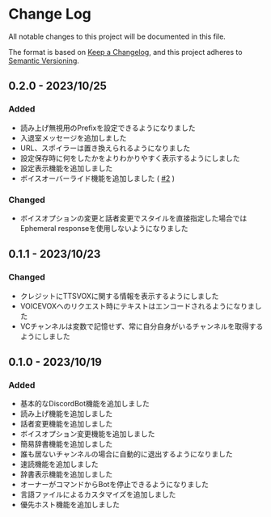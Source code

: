 # Change Log

All notable changes to this project will be documented in this file.

The format is based on [Keep a Changelog](https://keepachangelog.com/en/1.0.0/),
and this project adheres to [Semantic Versioning](https://semver.org/spec/v2.0.0.html).

## 0.2.0 - 2023/10/25

### Added
- 読み上げ無視用のPrefixを設定できるようになりました
- 入退室メッセージを追加しました
- URL、スポイラーは置き換えられるようになりました
- 設定保存時に何をしたかをよりわかりやすく表示するようにしました
- 設定表示機能を追加しました
- ボイスオーバーライド機能を追加しました ( [#2](https://github.com/castella-cake/Discord-TTSVOX/issues/2) )

### Changed
- ボイスオプションの変更と話者変更でスタイルを直接指定した場合ではEphemeral responseを使用しないようになりました

## 0.1.1 - 2023/10/23

### Changed
- クレジットにTTSVOXに関する情報を表示するようにしました
- VOICEVOXへのリクエスト時にテキストはエンコードされるようになりました
- VCチャンネルは変数で記憶せず、常に自分自身がいるチャンネルを取得するようにしました

## 0.1.0 - 2023/10/19

### Added
- 基本的なDiscordBot機能を追加しました
- 読み上げ機能を追加しました
- 話者変更機能を追加しました
- ボイスオプション変更機能を追加しました
- 簡易辞書機能を追加しました
- 誰も居ないチャンネルの場合に自動的に退出するようになりました
- 速読機能を追加しました
- 辞書表示機能を追加しました
- オーナーがコマンドからBotを停止できるようになりました
- 言語ファイルによるカスタマイズを追加しました
- 優先ホスト機能を追加しました
